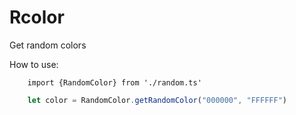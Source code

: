 # Rcolor
Get random colors

How to use:

```
    import {RandomColor} from './random.ts'
```

```javascript
    let color = RandomColor.getRandomColor("000000", "FFFFFF") 
```
